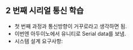 ## 2 번째 시리얼 통신 학습
- 첫 번째 과정과 통신방향이 거꾸로라고 생각하면 됨.
- 이번엔 아두이노에서 유니티로 Serial data를 보냄. 
- 시스템 설계 요구사항: 
